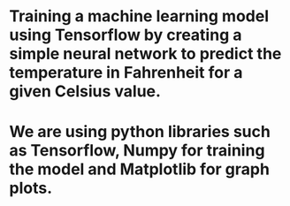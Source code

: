 # Training a machine learning model using Tensorflow by creating a simple neural network to predict the temperature in Fahrenheit for a given Celsius value.
# We are using python libraries such as Tensorflow, Numpy for training the model and Matplotlib for graph plots.
